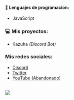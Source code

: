 #### 🔧 Lenguajes de programacion:
- JavaScript

### 💻 Mis proyectos:
- Kazuha *(Discord Bot)*


### Mis redes sociales: </br>
- [Discord](https://discord.com/users/419574607020949505)<br>
- [Twitter](https://twitter.com/_SebasTD)<br>
- [YouTube (Abandonado)](https://www.youtube.com/c/AtlasTD)<br>

<br>
<a href="https://github.com/S3BAAS">
  <img align="center" src="https://github-readme-stats.vercel.app/api/top-langs/?username=S3BAAS&theme=dracula&hide_langs_below=1" />
</a>

